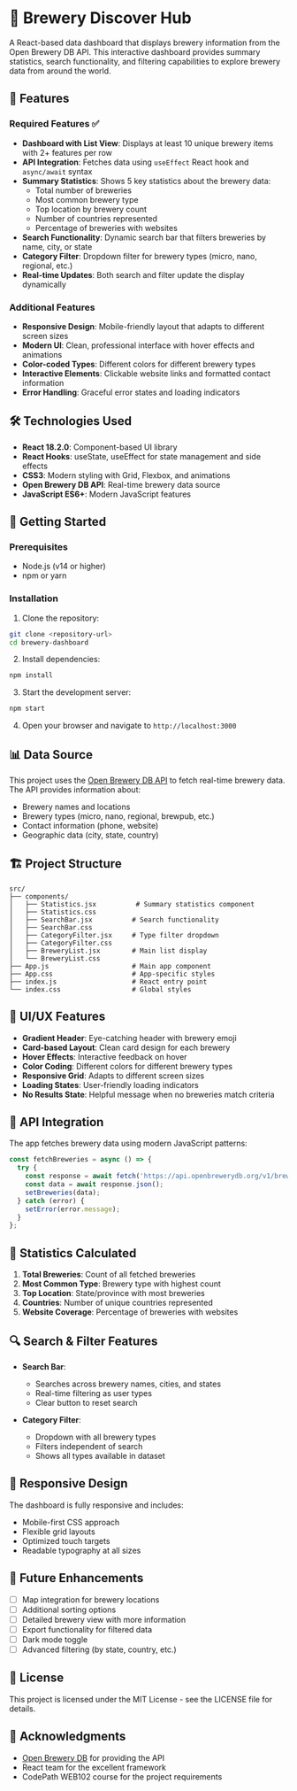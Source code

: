 # 🍺 Brewery Discover Hub

A React-based data dashboard that displays brewery information from the Open Brewery DB API. This interactive dashboard provides summary statistics, search functionality, and filtering capabilities to explore brewery data from around the world.

## 🌟 Features

### Required Features ✅
- **Dashboard with List View**: Displays at least 10 unique brewery items with 2+ features per row
- **API Integration**: Fetches data using `useEffect` React hook and `async/await` syntax
- **Summary Statistics**: Shows 5 key statistics about the brewery data:
  - Total number of breweries
  - Most common brewery type
  - Top location by brewery count
  - Number of countries represented
  - Percentage of breweries with websites
- **Search Functionality**: Dynamic search bar that filters breweries by name, city, or state
- **Category Filter**: Dropdown filter for brewery types (micro, nano, regional, etc.)
- **Real-time Updates**: Both search and filter update the display dynamically

### Additional Features
- **Responsive Design**: Mobile-friendly layout that adapts to different screen sizes
- **Modern UI**: Clean, professional interface with hover effects and animations
- **Color-coded Types**: Different colors for different brewery types
- **Interactive Elements**: Clickable website links and formatted contact information
- **Error Handling**: Graceful error states and loading indicators

## 🛠️ Technologies Used

- **React 18.2.0**: Component-based UI library
- **React Hooks**: useState, useEffect for state management and side effects
- **CSS3**: Modern styling with Grid, Flexbox, and animations
- **Open Brewery DB API**: Real-time brewery data source
- **JavaScript ES6+**: Modern JavaScript features

## 🚀 Getting Started

### Prerequisites
- Node.js (v14 or higher)
- npm or yarn

### Installation

1. Clone the repository:
```bash
git clone <repository-url>
cd brewery-dashboard
```

2. Install dependencies:
```bash
npm install
```

3. Start the development server:
```bash
npm start
```

4. Open your browser and navigate to `http://localhost:3000`

## 📊 Data Source

This project uses the [Open Brewery DB API](https://www.openbrewerydb.org/) to fetch real-time brewery data. The API provides information about:
- Brewery names and locations
- Brewery types (micro, nano, regional, brewpub, etc.)
- Contact information (phone, website)
- Geographic data (city, state, country)

## 🏗️ Project Structure

```
src/
├── components/
│   ├── Statistics.jsx          # Summary statistics component
│   ├── Statistics.css
│   ├── SearchBar.jsx          # Search functionality
│   ├── SearchBar.css
│   ├── CategoryFilter.jsx     # Type filter dropdown
│   ├── CategoryFilter.css
│   ├── BreweryList.jsx        # Main list display
│   └── BreweryList.css
├── App.js                     # Main app component
├── App.css                    # App-specific styles
├── index.js                   # React entry point
└── index.css                  # Global styles
```

## 🎨 UI/UX Features

- **Gradient Header**: Eye-catching header with brewery emoji
- **Card-based Layout**: Clean card design for each brewery
- **Hover Effects**: Interactive feedback on hover
- **Color Coding**: Different colors for different brewery types
- **Responsive Grid**: Adapts to different screen sizes
- **Loading States**: User-friendly loading indicators
- **No Results State**: Helpful message when no breweries match criteria

## 🔧 API Integration

The app fetches brewery data using modern JavaScript patterns:

```javascript
const fetchBreweries = async () => {
  try {
    const response = await fetch('https://api.openbrewerydb.org/v1/breweries?per_page=50');
    const data = await response.json();
    setBreweries(data);
  } catch (error) {
    setError(error.message);
  }
};
```

## 🧮 Statistics Calculated

1. **Total Breweries**: Count of all fetched breweries
2. **Most Common Type**: Brewery type with highest count
3. **Top Location**: State/province with most breweries
4. **Countries**: Number of unique countries represented
5. **Website Coverage**: Percentage of breweries with websites

## 🔍 Search & Filter Features

- **Search Bar**: 
  - Searches across brewery names, cities, and states
  - Real-time filtering as user types
  - Clear button to reset search

- **Category Filter**:
  - Dropdown with all brewery types
  - Filters independent of search
  - Shows all types available in dataset

## 📱 Responsive Design

The dashboard is fully responsive and includes:
- Mobile-first CSS approach
- Flexible grid layouts
- Optimized touch targets
- Readable typography at all sizes

## 🚀 Future Enhancements

- [ ] Map integration for brewery locations
- [ ] Additional sorting options
- [ ] Detailed brewery view with more information
- [ ] Export functionality for filtered data
- [ ] Dark mode toggle
- [ ] Advanced filtering (by state, country, etc.)

## 📄 License

This project is licensed under the MIT License - see the LICENSE file for details.

## 🙏 Acknowledgments

- [Open Brewery DB](https://www.openbrewerydb.org/) for providing the API
- React team for the excellent framework
- CodePath WEB102 course for the project requirements 